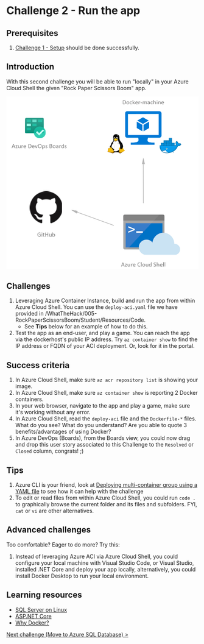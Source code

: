 # Challenge 2 - Run the app

## Prerequisites

1. [Challenge 1 - Setup](./Setup.md) should be done successfully.

## Introduction

With this second challenge you will be able to run "locally" in your Azure Cloud Shell the given "Rock Paper Scissors Boom" app.

![Run the app](../docs/RunTheApp.png)

## Challenges

1. Leveraging Azure Container Instance, build and run the app from within Azure Cloud Shell. You can use the `deploy-aci.yaml` file we have provided in /WhatTheHack/005-RockPaperScissorsBoom/Student/Resources/Code.
     * See **Tips** below for an example of how to do this.
2. Test the app as an end-user, and play a game. You can reach the app via the dockerhost's public IP address. Try `az container show` to find the IP address or FQDN of your ACI deployment. Or, look for it in the portal.

## Success criteria

1. In Azure Cloud Shell, make sure `az acr repository list` is showing your image.
2. In Azure Cloud Shell, make sure `az container show` is reporting 2 Docker containers.
3. In your web browser, navigate to the app and play a game, make sure it's working without any error.
4. In Azure Cloud Shell, read the `deploy-aci` file and the `Dockerfile-*` files. What do you see? What do you understand? Are you able to quote 3 benefits/advantages of using Docker?
5. In Azure DevOps (Boards), from the Boards view, you could now drag and drop this user story associated to this Challenge to the `Resolved` or `Closed` column, congrats! ;)

## Tips

1. Azure CLI is your friend, look at [Deploying multi-container group using a YAML file](https://docs.microsoft.com/azure/container-instances/container-instances-multi-container-yaml) to see how it can help with the challenge
2. To edit or read files from within Azure Cloud Shell, you could run `code .` to graphically browse the current folder and its files and subfolders. FYI, `cat` or `vi` are other alternatives.

## Advanced challenges

Too comfortable? Eager to do more? Try this:

1. Instead of leveraging Azure ACI via Azure Cloud Shell, you could configure your local machine with Visual Studio Code, or Visual Studio, installed .NET Core and deploy your app locally, alternatively, you could install Docker Desktop to run your local environment.

## Learning resources

- [SQL Server on Linux](https://docs.microsoft.com/en-us/sql/linux/sql-server-linux-overview)
- [ASP.NET Core](https://docs.microsoft.com/en-us/aspnet/core)
- [Why Docker?](https://www.docker.com/)

[Next challenge (Move to Azure SQL Database) >](./MoveToAzureSql.md)
